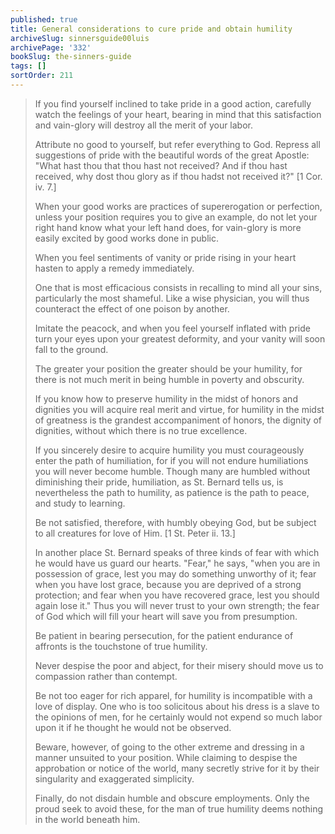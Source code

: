 ```yaml
---
published: true
title: General considerations to cure pride and obtain humility
archiveSlug: sinnersguide00luis
archivePage: '332'
bookSlug: the-sinners-guide
tags: []
sortOrder: 211
---
```


> If you find yourself inclined to take pride in a good action, carefully watch the feelings of your heart, bearing in mind that this satisfaction and vain-glory will destroy all the merit of your labor.
>
> Attribute no good to yourself, but refer everything to God. Repress all suggestions of pride with the beautiful words of the great Apostle: "What hast thou that thou hast not received? And if thou hast received, why dost thou glory as if thou hadst not received it?" [1 Cor. iv. 7.]
>
> When your good works are practices of supererogation or perfection, unless your position requires you to give an example, do not let your right hand know what your left hand does, for vain-glory is more easily excited by good works done in public.
>
> When you feel sentiments of vanity or pride rising in your heart hasten to apply a remedy immediately.
>
> One that is most efficacious consists in recalling to mind all your sins, particularly the most shameful. Like a wise physician, you will thus counteract the effect of one poison by another.
>
> Imitate the peacock, and when you feel yourself inflated with pride turn your eyes upon your greatest deformity, and your vanity will soon fall to the ground.
>
> The greater your position the greater should be your humility, for there is not much merit in being humble in poverty and obscurity.
>
> If you know how to preserve humility in the midst of honors and dignities you will acquire real merit and virtue, for humility in the midst of greatness is the grandest accompaniment of honors, the dignity of dignities, without which there is no true excellence.
>
> If you sincerely desire to acquire humility you must courageously enter the path of humiliation, for if you will not endure humiliations you will never become humble. Though many are humbled without diminishing their pride, humiliation, as St. Bernard tells us, is nevertheless the path to humility, as patience is the path to peace, and study to learning.
>
> Be not satisfied, therefore, with humbly obeying God, but be subject to all creatures for love of Him. [1 St. Peter ii. 13.]
>
> In another place St. Bernard speaks of three kinds of fear with which he would have us guard our hearts. "Fear," he says, "when you are in possession of grace, lest you may do something unworthy of it; fear when you have lost grace, because you are deprived of a strong protection; and fear when you have recovered grace, lest you should again lose it." Thus you will never trust to your own strength; the fear of God which will fill your heart will save you from presumption.
>
> Be patient in bearing persecution, for the patient endurance of affronts is the touchstone of true humility.
>
> Never despise the poor and abject, for their misery should move us to compassion rather than contempt.
>
> Be not too eager for rich apparel, for humility is incompatible with a love of display. One who is too solicitous about his dress is a slave to the opinions of men, for he certainly would not expend so much labor upon it if he thought he would not be observed.
>
> Beware, however, of going to the other extreme and dressing in a manner unsuited to your position. While claiming to despise the approbation or notice of the world, many secretly strive for it by their singularity and exaggerated simplicity.
>
> Finally, do not disdain humble and obscure employments. Only the proud seek to avoid these, for the man of true humility deems nothing in the world beneath him.
